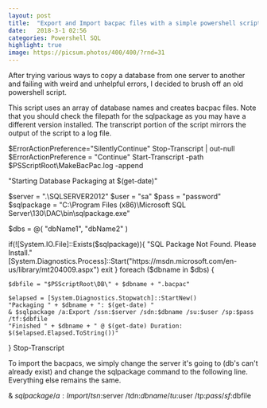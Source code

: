```yaml
---
layout: post
title:  "Export and Import bacpac files with a simple powershell script"
date:   2018-3-1 02:56
categories: Powershell SQL
highlight: true
image: https://picsum.photos/400/400/?rnd=31
---
```


After trying various ways to copy a database from one server to another and failing 
with weird and unhelpful errors, I decided to brush off an old powershell script.

This script uses an array of database names and creates bacpac files. Note that you should check the filepath 
for the sqlpackage as you may have a different version installed. The transcript portion of the script mirrors 
the output of the script to a log file.

$ErrorActionPreference="SilentlyContinue"
Stop-Transcript | out-null
$ErrorActionPreference = "Continue"
Start-Transcript -path $PSScriptRoot\MakeBacPac.log -append

"Starting Database Packaging at $(get-date)"

$server = ".\SQLSERVER2012"
$user = "sa"
$pass = "password"
$sqlpackage = "C:\Program Files (x86)\Microsoft SQL Server\130\DAC\bin\sqlpackage.exe"

$dbs = @(
    "dbName1",
    "dbName2"
)

if(![System.IO.File]::Exists($sqlpackage)){
    "SQL Package Not Found. Please Install."
	[System.Diagnostics.Process]::Start("https://msdn.microsoft.com/en-us/library/mt204009.aspx")
	exit
}
foreach ($dbname in $dbs) {
  
    $dbfile = "$PSScriptRoot\DB\" + $dbname + ".bacpac"
    
    $elapsed = [System.Diagnostics.Stopwatch]::StartNew()
    "Packaging " + $dbname + ": $(get-date) "
    & $sqlpackage /a:Export /ssn:$server /sdn:$dbname /su:$user /sp:$pass /tf:$dbfile
    "Finished " + $dbname + " @ $(get-date) Duration: $($elapsed.Elapsed.ToString())"
}
Stop-Transcript

To import the bacpacs, we simply change the server it's going to (db's can't already exist)
and change the sqlpackage command to the following line. Everything else remains the same.

& $sqlpackage /a:Import /tsn:$server /tdn:$dbname /tu:$user /tp:$pass /sf:$dbfile

